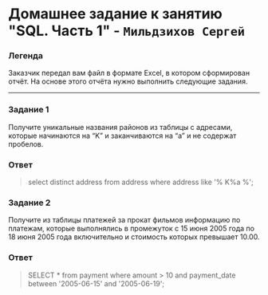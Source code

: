 # Домашнее задание к занятию "SQL. Часть 1" - `Мильдзихов Сергей`


### Легенда

Заказчик передал вам файл в формате Excel, в котором сформирован отчёт. На основе этого отчёта нужно выполнить следующие задания.
   
---

### Задание 1

Получите уникальные названия районов из таблицы с адресами, которые начинаются на “K” и заканчиваются на “a” и не содержат пробелов.


### Ответ

> select distinct address
> from address
> where address like '% K%a %';


### Задание 2

Получите из таблицы платежей за прокат фильмов информацию по платежам, которые выполнялись в промежуток с 15 июня 2005 года по 18 июня 2005 года включительно и стоимость которых превышает 10.00.


### Ответ

> SELECT *
> from payment
> where amount > 10 and payment_date between '2005-06-15' and '2005-06-19';
